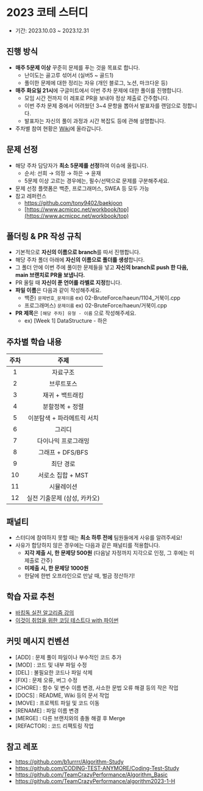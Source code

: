 # 2023 코테 스터디

- 기간: 2023.10.03 ~ 2023.12.31 

## 진행 방식

- **매주 5문제 이상** 꾸준히 문제를 푸는 것을 목표로 합니다.
  - 난이도는 골고루 섞어서 (실버5  ~ 골드1) 
  - 풀이한 문제에 대한 정리는 자유 (개인 블로그, 노션, 마크다운 등)
- **매주 화요일 21시**에 구글미트에서 이번 주차 문제에 대한 풀이를 진행합니다.
  - 모임 시간 전까지 이 레포로 PR을 보내야 정상 제출로 간주합니다.
  - 이번 주차 문제 중에서 어려웠던 3~4 문항을 뽑아서 발표자를 랜덤으로 정합니다.
  - 발표자는 자신의 풀이 과정과 시간 복잡도 등에 관해 설명합니다.
- 주차별 참여 현황은 [Wiki]()에 올라갑니다.

## 문제 선정

- 해당 주차 담당자가 **최소 5문제를 선정**하여 이슈에 올립니다. 
    - 순서: 선희 → 의정 → 하은 → 윤재
    - 5문제 이상 고르는 경우에는, 필수/선택으로 문제를 구분해주세요. 
- 문제 선정 플랫폼은 백준, 프로그래머스, SWEA 등 모두 가능 
- 참고 레퍼런스
    - https://github.com/tony9402/baekjoon
    - [https://www.acmicpc.net/workbook/top](https://www.acmicpc.net/workbook/top)

## 폴더링 & PR 작성 규칙

- 기본적으로 **자신의 이름으로 branch**를 따서 진행합니다.
- 해당 주차 폴더 아래에 **자신의 이름으로 폴더를 생성**합니다.
- 그 폴더 안에 이번 주에 풀이한 문제들을 넣고 **자신의 branch로 push 한 다음, main 브랜치로 PR을 보냅니다.**
- PR 올릴 때 **자신이 푼 언어를 라벨로 지정**합니다.
- **파일 이름**은 다음과 같이 작성해주세요.
    - 백준) `문제번호_문제이름` ex) 02-BruteForce/haeun/1104_거북이.cpp
    - 프로그래머스) `문제이름`  ex) 02-BruteForce/haeun/거북이.cpp
- **PR 제목**은 `[해당 주차] 유형 - 이름` 으로 작성해주세요.
    - ex) [Week 1] DataStructure - 하은

## 주차별 학습 내용 

|주차|주제|
|:---:|:---:|
|1|자료구조|
|2|브루트포스|
|3|재귀 + 백트래킹|
|4|분할정복 + 정렬|
|5|이분탐색 + 파라메트릭 서치|
|6|그리디|
|7|다이나믹 프로그래밍|
|8|그래프 + DFS/BFS|
|9|최단 경로|
|10|서로소 집합 + MST|
|11|시뮬레이션|
|12|실전 기출문제 (삼성, 카카오)|

## 패널티

- 스터디에 참여하지 못할 때는 **최소 하루 전에** 팀원들에게 사유를 알려주세요!
- 사유가 합당하지 않은 경우에는 다음과 같은 패널티를 적용합니다.
    - **지각 제출 시, 한 문제당 500원** (다음날 자정까지 지각으로 인정, 그 후에는 미제출로 간주)
    - **미제출 시, 한 문제당 1000원**
    - 한달에 한번 오프라인으로 만날 때, 벌금 정산하기!

## 학습 자료 추천

- [바킹독 실전 알고리즘 강의](https://github.com/encrypted-def/basic-algo-lecture)
- [이것이 취업을 위한 코딩 테스트다 with 파이썬](https://www.youtube.com/playlist?list=PLVsNizTWUw7H9_of5YCB0FmsSc-K44y81)

## 커밋 메시지 컨벤션 

- [ADD] : 문제 풀이 파일이나 부수적인 코드 추가
- [MOD] : 코드 및 내부 파일 수정
- [DEL] : 불필요한 코드나 파일 삭제
- [FIX] : 문제 오류, 버그 수정 
- [CHORE] : 함수 및 변수 이름 변경, 사소한 문법 오류 해결 등의 작은 작업
- [DOCS] : README, Wiki 등의 문서 작업 
- [MOVE] : 프로젝트 파일 및 코드 이동
- [RENAME] : 파일 이름 변경
- [MERGE] : 다른 브랜치와의 충돌 해결 후 Merge
- [REFACTOR] : 코드 리팩토링 작업

## 참고 레포

- https://github.com/b1urrrr/Algorithm-Study
- https://github.com/CODING-TEST-ANYMORE/Coding-Test-Study
- https://github.com/TeamCrazyPerformance/Algorithm_Basic
- https://github.com/TeamCrazyPerformance/algorithm2023-1-H

